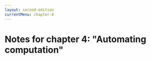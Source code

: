 ```yaml
---
layout: second-edition
currentMenu: chapter-4
---
```


# Notes for chapter 4: "Automating computation"
